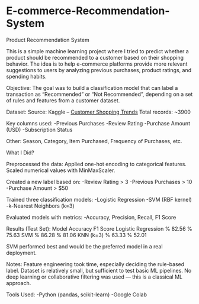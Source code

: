# E-commerce-Recommendation-System


Product Recommendation System

This is a simple machine learning project where I tried to predict whether a product should be recommended to a customer based on their shopping behavior. The idea is to help e-commerce platforms provide more relevant suggestions to users by analyzing previous purchases, product ratings, and spending habits.

Objective:
The goal was to build a classification model that can label a transaction as “Recommended” or “Not Recommended”, depending on a set of rules and features from a customer dataset.

Dataset:
Source: Kaggle – [Customer Shopping Trends](https://www.kaggle.com/datasets/iamsouravbanerjee/customer-shopping-trends-dataset)
Total records: ~3900

Key columns used:
-Previous Purchases
-Review Rating
-Purchase Amount (USD)
-Subscription Status

Other: Season, Category, Item Purchased, Frequency of Purchases, etc.

What I Did?

Preprocessed the data:
Applied one-hot encoding to categorical features.
Scaled numerical values with MinMaxScaler.

Created a new label based on:
-Review Rating > 3
-Previous Purchases > 10
-Purchase Amount > $50

Trained three classification models:
-Logistic Regression
-SVM (RBF kernel)
-k-Nearest Neighbors (k=3)

Evaluated models with metrics:
-Accuracy, Precision, Recall, F1 Score

Results (Test Set):
Model	                Accuracy	  F1 Score
Logistic Regression	  % 82.56	    % 75.63
SVM	                  % 86.28	    % 81.06
KNN (k=3)	            % 63.33 	  % 52.01

SVM performed best and would be the preferred model in a real deployment.

Notes:
Feature engineering took time, especially deciding the rule-based label.
Dataset is relatively small, but sufficient to test basic ML pipelines.
No deep learning or collaborative filtering was used — this is a classical ML approach.

Tools Used:
-Python (pandas, scikit-learn)
-Google Colab


